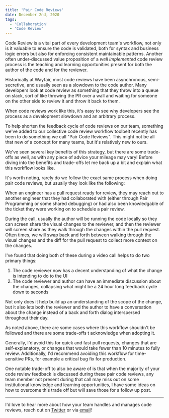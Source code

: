 ```yaml
---
title: 'Pair Code Reviews'
date: December 2nd, 2020
tags:
  - 'Collaboration'
  - 'Code Review'
---
```


Code Review is a vital part of every development team's workflow, not only is it
valuable to ensure the code is validated, both for syntax and business logic
errors but also for enforcing consistent maintainable patterns. Another often
under-discussed value proposition of a _well implemented_ code review process is
the teaching and learning opportunities present for both the author of the code
and for the reviewer.

Historically at Wayfair, most code reviews have been asynchronous,
semi-secretive, and usually seen as a slowdown to the code author. Many
developers look at code review as something that they throw into a queue on
slack, sort of like throwing the PR over a wall and waiting for someone on the
other side to review it and throw it back to them.

When code reviews work like this, it's easy to see why developers see the
process as a development slowdown and an arbitrary process.

To help shorten the feedback cycle of code reviews on our team, something we've
added to our collective code review workflow toolbelt recently has been to do
something we call "Pair Code Reviews". This might not be all that new of a
concept for many teams, but it's relatively new to ours.

We've seen several key benefits of this strategy, but there are some trade-offs
as well, as with any piece of advice your mileage may vary! Before diving into
the benefits and trade-offs let me back up a bit and explain what this workflow
looks like.

It's worth noting, rarely do we follow the exact same process when doing pair
code reviews, but usually they look like the following:

When an engineer has a pull request ready for review, they may reach out to
another engineer that they had collaborated with (either through <Link to="/2021/november/pair-programming">Pair Programming</Link> or some shared debugging) or had also been knowledgable of
the ticket they were working on to schedule a pair review.

During the call, usually the author will be running the code locally so they can
screen share the visual changes to the reviewer, and then the reviewer will
screen share as they walk through the changes within the pull request. Often
times, we will swap back and forth between walking through the visual changes
and the diff for the pull request to collect more context on the changes.

I've found that doing both of these during a video call helps to do two primary
things:

1. The code reviewer now has a decent understanding of what the change is
   intending to do to the UI
2. The code reviewer and author can have an immediate discussion about the
   changes, collapsing what might be a 24 hour long feedback cycle down to
   seconds

Not only does it help build up an understanding of the scope of the change, but
it also lets both the reviewer and the author to have a conversation about the
change instead of a back and forth dialog interspersed throughout their day.

As noted above, there are some cases where this workflow shouldn't be followed
and there are some trade-offs t acknowledge when adopting it.

Generally, I'd avoid this for quick and fast pull requests, changes that are
self-explanatory, or changes that would take fewer than 10 minutes to fully
review. Additionally, I'd recommend avoiding this workflow for time-sensitive
PRs, for example a critical bug fix for production.

One notable trade-off to also be aware of is that when the majority of your code
review feedback is discussed during these pair code reviews, any team member not
present during that call may miss out on some institutional knowledge and
learning opportunities, I have some ideas on how to overcome this trade off but
will save those for a follow up post.

<Spacer />

---

I'd love to hear more about how your team handles and manages code reviews,
reach out on [Twitter](https://twitter.com/immatthamlin) or via <a href="mailto:matthewjameshamlin@gmail.com?subject=Code Reviews">email</a>!

